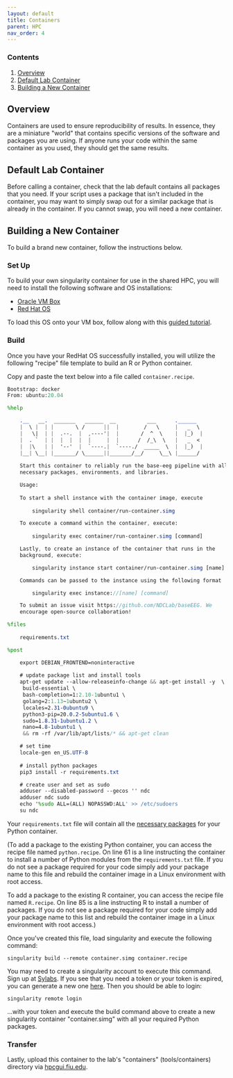 ```yaml
---
layout: default
title: Containers
parent: HPC
nav_order: 4
---
```


### Contents
1. [Overview](#overview)
2. [Default Lab Container](#default-lab-container)
3. [Building a New Container](#building-a-new-container)


## Overview
Containers are used to ensure reproducibility of results. In essence, they are a miniature "world" that contains specific versions of the software and packages you are using. If anyone runs your code within the same container as you used, they should get the same results.


## Default Lab Container
Before calling a container, check that the lab default contains all packages that you need. If your script uses a package that isn't included in the container, you may want to simply swap out for a similar package that is already in the container. If you cannot swap, you will need a new container.

## Building a New Container
To build a brand new container, follow the instructions below.

### Set Up

To build your own singularity container for use in the shared HPC, you will need to install the following software and OS installations:

* [Oracle VM Box](https://www.virtualbox.org/wiki/Downloads)
* [Red Hat OS](https://developers.redhat.com/products/rhel/download)

To load this OS onto your VM box, follow along with this [guided tutorial](https://www.youtube.com/watch?v=hE2eOLx0gNU).

### Build

Once you have your RedHat OS successfully installed, you will utilize the following "recipe" file template to build an R or Python container.

Copy and paste the text below into a file called `container.recipe`.

```sass
Bootstrap: docker
From: ubuntu:20.04

%help

	.__   __.  _______   ______  __          ___      .______   
	|  \ |  | |       \ /      ||  |        /   \     |   _  \  
	|   \|  | |  .--.  |  ,----'|  |       /  ^  \    |  |_)  | 
	|  . `  | |  |  |  |  |     |  |      /  /_\  \   |   _  <  
	|  |\   | |  '--'  |  `----.|  `----./  _____  \  |  |_)  | 
	|__| \__| |_______/ \______||_______/__/     \__\ |______/  
                                                            
	Start this container to reliably run the base-eeg pipeline with all
	necessary packages, environments, and libraries. 

	Usage:
	
	To start a shell instance with the container image, execute
		
		singularity shell container/run-container.simg

	To execute a command within the container, execute:
		
		singularity exec container/run-container.simg [command]

	Lastly, to create an instance of the container that runs in the 
	background, execute:

		singularity instance start container/run-container.simg [name]

	Commands can be passed to the instance using the following format

		singularity exec instance://[name] [command]

	To submit an issue visit https://github.com/NDCLab/baseEEG. We 
	encourage open-source collaboration!

%files
	
	requirements.txt

%post

	export DEBIAN_FRONTEND=noninteractive
	
	# update package list and install tools
	apt-get update --allow-releaseinfo-change && apt-get install -y  \
 	 build-essential \
 	 bash-completion=1:2.10-1ubuntu1 \
 	 golang=2:1.13~1ubuntu2 \
 	 locales=2.31-0ubuntu9 \
 	 python3-pip=20.0.2-5ubuntu1.6 \
 	 sudo=1.8.31-1ubuntu1.2 \
 	 nano=4.8-1ubuntu1 \
	 && rm -rf /var/lib/apt/lists/* && apt-get clean

	# set time
	locale-gen en_US.UTF-8
	
	# install python packages
	pip3 install -r requirements.txt

	# create user and set as sudo
	adduser --disabled-password --gecos '' ndc
	adduser ndc sudo
	echo '%sudo ALL=(ALL) NOPASSWD:ALL' >> /etc/sudoers
	su ndc

```

Your `requirements.txt` file will contain all the [necessary packages](https://learnpython.com/blog/python-requirements-file/) for your Python container.

(To add a package to the existing Python container, you can access the recipe file named `python.recipe`. On line 61 is a line instructing the container to install a number of Python modules from the `requirements.txt` file. If you do not see a package required for your code simply add your package name to this file and rebuild the container image in a Linux environment with root access.

To add a package to the existing R container, you can access the recipe file named `R.recipe`. On line 85 is a line instructing R to install a number of packages. If you do not see a package required for your code simply add your package name to this list and rebuild the container image in a Linux environment with root access.)

Once you've created this file, load singularity and execute the following command:

```
singularity build --remote container.simg container.recipe 
```

You may need to create a singularity account to execute this command. Sign up at [Sylabs](https://cloud.sylabs.io). If you see that you need a token or your token is expired, you can generate a new one [here](https://cloud.sylabs.io/auth/tokens). Then you should be able to login:
```
singularity remote login
```
...with your token and execute the build command above to create a new singularity container "container.simg" with all your required Python packages.

### Transfer

Lastly, upload this container to the lab's "containers" (tools/containers) directory via [hpcgui.fiu.edu](hpcgui.fiu.edu). 

